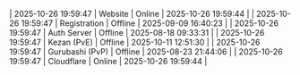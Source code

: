 | 2025-10-26 19:59:47 | Website | Online | 2025-10-26 19:59:44 |
| 2025-10-26 19:59:47 | Registration | Offline | 2025-09-09 16:40:23 |
| 2025-10-26 19:59:47 | Auth Server | Offline | 2025-08-18 09:33:31 |
| 2025-10-26 19:59:47 | Kezan (PvE) | Offline | 2025-10-11 12:51:30 |
| 2025-10-26 19:59:47 | Gurubashi (PvP) | Offline | 2025-08-23 21:44:06 |
| 2025-10-26 19:59:47 | Cloudflare | Online | 2025-10-26 19:59:44 |
